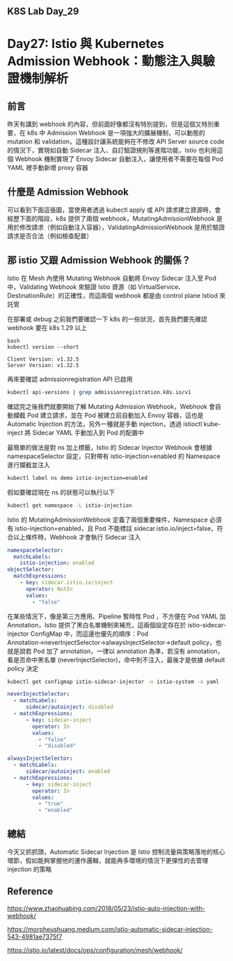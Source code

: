 ## K8S Lab Day_29

# Day27: Istio 與 Kubernetes Admission Webhook：動態注入與驗證機制解析

## 前言

昨天有講到 webhook 的內容，但前面好像都沒有特別提到，但是這個又特別重要，在 k8s 中 Admission Webhook 是一項強大的擴展機制，可以動態的 mutation 和 validation，這種設計讓系統能夠在不修改 API Server source code 的情況下，實現如自動 Sidecar 注入、自訂驗證規則等進階功能，Istio 也利用這個 Webhook 機制實現了 Envoy Sidecar 自動注入，讓使用者不需要在每個 Pod YAML 裡手動新增 proxy 容器

## 什麼是 Admission Webhook

可以看到下面這張圖，當使用者透過 kubectl apply 或 API 請求建立資源時，會經歷下面的階段，k8s 提供了兩個 webhook，MutatingAdmissionWebhook 是用於修改請求（例如自動注入容器），ValidatingAdmissionWebhook 是用於驗證請求是否合法（例如檢查配置）

## 那 istio 又跟 Admission Webhook 的關係？

Istio 在 Mesh 內使用 Mutating Webhook 自動將 Envoy Sidecar 注入至 Pod 中，Validating Webhook 來驗證 Istio 資源（如 VirtualService、DestinationRule）的正確性，而這兩個 webhook 都是由 control plane Istiod 來託管

在部署或 debug 之前我們要確認一下 k8s 的一些狀況，首先我們要先確認 webhook 要在 k8s 1.29 以上

```
bash
kubectl version --short
```

```
Client Version: v1.32.5
Server Version: v1.32.5
```

再來要確認 admissionregistration API 已啟用

```bash
kubectl api-versions | grep admissionregistration.k8s.io/v1
```

確認完之後我們就要開始了解 Mutating Admission Webhook，Webhook 會自動攔截 Pod 建立請求，並在 Pod 被建立前自動加入 Envoy 容器，這也是 Automatic Injection 的方法，另外一種就是手動 injection，透過 istioctl kube-inject 將 Sidecar YAML 手動加入到 Pod 的配置中

最簡單的做法是對 ns 加上標籤，Istio 的 Sidecar Injector Webhook 會根據 namespaceSelector 設定，只對帶有 istio-injection=enabled 的 Namespace 進行攔截並注入

```bash
kubectl label ns demo istio-injection=enabled
```

假如要確認現在 ns 的狀態可以執行以下

```bash
kubectl get namespace -L istio-injection
```

Istio 的 MutatingAdmissionWebhook 定義了兩個重要條件，Namespace 必須有 istio-injection=enabled，且 Pod 不能標註 sidecar.istio.io/inject=false，符合以上條件時，Webhook 才會執行 Sidecar 注入

```yaml
namespaceSelector:
  matchLabels:
    istio-injection: enabled
objectSelector:
  matchExpressions:
    - key: sidecar.istio.io/inject
      operator: NotIn
      values:
        - "false"
```

在某些情況下，像是第三方應用、Pipeline 暫時性 Pod ，不方便在 Pod YAML 加 Annotation，Istio 提供了黑白名單機制來補充，這兩個設定存在於 istio-sidecar-injector ConfigMap 中，而這邊也優先的順序：Pod Annotation→neverInjectSelector→alwaysInjectSelector→default policy，也就是說若 Pod 加了 annotation，一律以 annotation 為準，若沒有 annotation，看是否命中黑名單 (neverInjectSelector)，命中則不注入，最後才是依據 default policy 決定

```bash
kubectl get configmap istio-sidecar-injector -n istio-system -o yaml
```

```yaml
neverInjectSelector:
  - matchLabels:
      sidecar/autoinject: disabled
  - matchExpressions:
      - key: sidecar-inject
        operator: In
        values:
          - "false"
          - "disabled"

alwaysInjectSelector:
  - matchLabels:
      sidecar/autoinject: enabled
  - matchExpressions:
      - key: sidecar-inject
        operator: In
        values:
          - "true"
          - "enabled"
```

## 總結

今天又抓抓頭，Automatic Sidecar Injection 是 Istio 控制流量與策略落地的核心環節，假如能夠掌握他的運作邏輯，就能再多環境的情況下更彈性的去管理 injection 的策略

## Reference

https://www.zhaohuabing.com/2018/05/23/istio-auto-injection-with-webhook/

https://morpheushuang.medium.com/istio-automatic-sidecar-injection-543-4981ae7375f7

https://istio.io/latest/docs/ops/configuration/mesh/webhook/
